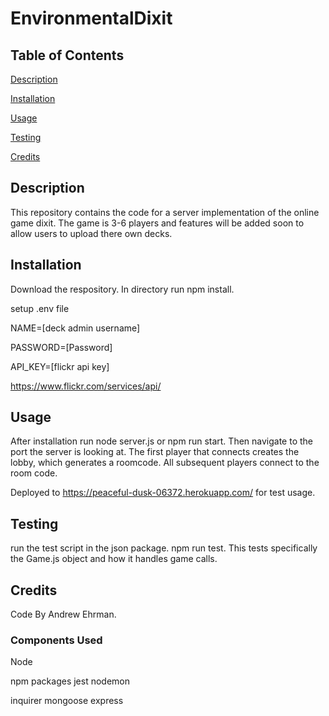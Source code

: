 # EnvironmentalDixit

## Table of Contents
[Description](#description)

[Installation](#installation)

[Usage](#usage)

[Testing](#testing)

[Credits](#credits)

## Description
This repository contains the code for a server implementation of the online game dixit. The game is 3-6 players and features will be added soon to allow users to upload there own decks.

## Installation
Download the respository. In directory run npm install.

setup .env file

NAME=[deck admin username]

PASSWORD=[Password]

API_KEY=[flickr api key]

https://www.flickr.com/services/api/

## Usage
After installation run node server.js or npm run start. Then navigate to the port the server is looking at. The first player that connects creates the lobby, which generates a roomcode. All subsequent players connect to the room code. 

Deployed to https://peaceful-dusk-06372.herokuapp.com/ for test usage.

## Testing

run the test script in the json package. npm run test.
This tests specifically the Game.js object and how it handles game calls.

## Credits
Code By Andrew Ehrman.

### Components Used
Node

npm packages
jest
nodemon

inquirer
mongoose
express
